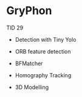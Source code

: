 # GryPhon
TID 29

* Detection with Tiny Yolo

* ORB feature detection

* BFMatcher

* Homography Tracking

* 3D Modelling
